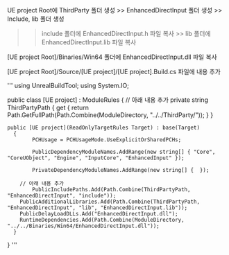 UE project Root에 ThirdParty 폴더 생성 >> EnhancedDirectInput 폴더 생성 >> Include, lib 폴더 생성
>> include 폴더에 EnhancedDirectInput.h 파일 복사 >> lib 폴더에 EnhancedDirectInput.lib 파일 복사

[UE project Root]/Binaries/Win64 폴더에 EnhancedDirectInput.dll 파일 복사

[UE project Root]/Source/[UE project]/[UE project].Build.cs 파일에 내용 추가

'''
using UnrealBuildTool;
using System.IO;

public class [UE project] : ModuleRules
{
    // 아래 내용 추가
    private string ThirdPartyPath
    {
        get { return Path.GetFullPath(Path.Combine(ModuleDirectory, "../../ThirdParty/")); }
    }

    public [UE project](ReadOnlyTargetRules Target) : base(Target)
	  {
		    PCHUsage = PCHUsageMode.UseExplicitOrSharedPCHs;
	
		    PublicDependencyModuleNames.AddRange(new string[] { "Core", "CoreUObject", "Engine", "InputCore", "EnhancedInput" });

		    PrivateDependencyModuleNames.AddRange(new string[] {  });

        // 아래 내용 추가
		    PublicIncludePaths.Add(Path.Combine(ThirdPartyPath, "EnhancedDirectInput", "include"));
        PublicAdditionalLibraries.Add(Path.Combine(ThirdPartyPath, "EnhancedDirectInput", "lib", "EnhancedDirectInput.lib"));
        PublicDelayLoadDLLs.Add("EnhancedDirectInput.dll");
        RuntimeDependencies.Add(Path.Combine(ModuleDirectory, "../../Binaries/Win64/EnhancedDirectInput.dll"));
	  }
}
'''
